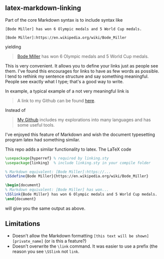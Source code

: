 
## latex-markdown-linking
Part of the core Markdown syntax is to include syntax like

```
[Bode Miller] has won 6 Olympic medals and 5 World Cup medals.

[Bode Miller]:https://en.wikipedia.org/wiki/Bode_Miller
```

yielding

> [Bode Miller](https://en.wikipedia.org/wiki/Bode_Miller) has won 6 Olympic medals and 5 World Cup medals.

This is very convenient. It allows you to define your links just as people see
them. I've found this encourages for links to have as few words as possible. I
tend to rethink my sentence structure and say something meaningful. People see
exactly what I type; that's a good way to write.

In example, a typical example of a not very meaningful link is

> A link to my Github can be found [here][My Github].

Instead of

> [My Github] includes my explorations into many languages and has some useful
> tools.

[My Github]:https://github.com/scottsievert

I've enjoyed this feature of Markdown and wish the document typesetting
program latex had something similar.

This repo adds a similar functionality to latex. The LaTeX code

```latex
\usepackage{hyperref} % required by linking.sty
\usepackage{linking}  % include linking.sty in your compile folder

% Markdown equivalent: [Bode Miller]:https://...
\SSdefine{Bode Miller}{https://en.wikipedia.org/wiki/Bode_Miller}

\begin{document}
% Markdown equivalent: [Bode Miller] has won...
\SSlink{Bode Miller} has won 6 Olympic medals and 5 World Cup medals.
\end{document}
```

will give you the same output as above.

## Limitations
* Doesn't allow the Markdown formatting `[this text will be
  shown][private_name]` (or is this a feature?)
* Doesn't overwrite the `\link` command. It was easier to use a prefix (the
  reason you see `\SSlink` not `link`.
